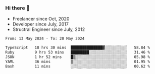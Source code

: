 ### Hi there 👋

- Freelancer since Oct, 2020
- Developer since July, 2017
- Structral Engineer since July, 2012

<!--START_SECTION:waka-->

```txt
From: 13 May 2024 - To: 20 May 2024

TypeScript   18 hrs 30 mins  ██████████████▓░░░░░░░░░░   58.84 %
Ruby         9 hrs 53 mins   ████████░░░░░░░░░░░░░░░░░   31.46 %
JSON         1 hr 52 mins    █▒░░░░░░░░░░░░░░░░░░░░░░░   05.98 %
YAML         36 mins         ▒░░░░░░░░░░░░░░░░░░░░░░░░   01.95 %
Bash         11 mins         ░░░░░░░░░░░░░░░░░░░░░░░░░   00.62 %
```

<!--END_SECTION:waka-->
